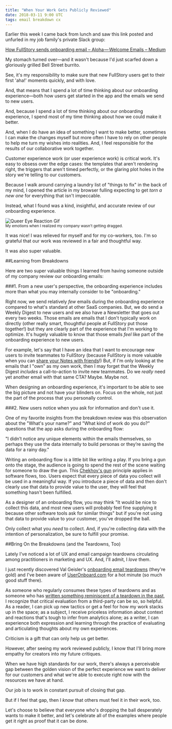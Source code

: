 ```yaml
---
title: "When Your Work Gets Publicly Reviewed"
date: 2018-03-11 9:00 UTC
tags: email breakdown cx
---
```


Earlier this week I came back from lunch and saw this link posted and unfurled in my job family's private Slack group:

[How FullStory sends onboarding email – Aloha — Welcome Emails – Medium](https://medium.com/aloha-emails/how-fullstory-sends-onboarding-email-7dd0deb68aa1)

My stomach turned over—and it wasn't because I'd just scarfed down a gloriously grilled Bell Street burrito.

See, it's my responsibility to make sure that new FullStory users get to their first 'aha!' moments quickly, and with love.

And, that means that I spend a lot of time thinking about our onboarding experience—both how users get started in the app and the emails we send to new users.

And, because I spend a lot of time thinking about our onboarding experience, I spend most of my time thinking about how we could make it better.

And, when I do have an idea of something I want to make better, sometimes I can make the changes myself but more often I have to rely on other people to help me turn my wishes into realities. And, I feel responsible for the results of our collaborative work together.

Customer experience work (or user experience work) is critical work. It's easy to obsess over the edge cases: the templates that aren't rendering right, the triggers that aren't timed perfectly, or the glaring plot holes in the story we're telling to our customers.

Because I walk around carrying a laundry list of "things to fix" in the back of my mind, I opened the article in my browser fulling expecting to get _torn a new one_ for everything that isn't impeccable.

Instead, what I found was a kind, insightful, and accurate review of our onboarding experience. 

![Queer Eye Reaction Gif](/img/reaction.gif)
<br/>
<sub>My emotions when I realized my company wasn't getting dragged.</sub>

It was nice! I was relieved for myself and for my co-workers, too. I'm so grateful that our work was reviewed in a fair and thoughtful way. 

It was also super valuable.

##Learning from Breakdowns

Here are two super valuable things I learned from having someone outside of my company review our onboarding emails:

###1. From a new user's perspective, the onboarding experience includes more than what you may internally consider to be "onboarding."

Right now, we send relatively _few_ emails during the onboarding experience compared to what's standard at other SaaS companies. But, we do send a Weekly Digest to new users and we also have a Newsletter that goes out every two weeks. Those emails are emails that I don't typically work on directly (other really smart, thoughtful people at FullStory put those together!) but they are clearly part of the experience that I'm working to optimize. It's hugely valuable to know that those emails _feel_ like part of the onboarding experience to new users. 

For example, let's say that I have an idea that I want to encourage new users to invite teammates to FullStory (because FullStory is more valuable when you can [share your Notes with friends](https://help.fullstory.com/using/how-do-i-share-notes-or-session-links-with-my-team)!) But, if I'm only looking at the emails that I "own" as my own work, then I may forget that the Weekly Digest _includes_ a call-to-action to invite new teammates. Do we _really_ need yet another email with that same CTA? Maybe. Maybe not.

When designing an onboarding experience, it's important to be able to see the big picture and not have your blinders on. Focus on the whole, not just the part of the process that you personally control.

###2. New users notice when you ask for information and don't use it.

One of my favorite insights from the breakdown review was this observation about the "What's your name?" and "What kind of work do you do?" questions that the app asks during the onboarding flow:

<p class="quote__block">
"I didn’t notice any unique elements within the emails themselves, so perhaps they use the data internally to build personas or they’re saving the data for a rainy day."
</p>

Writing an onboarding flow is a little bit like writing a play. If you bring a gun onto the stage, the audience is going to spend the rest of the scene waiting for someone to draw the gun. This [Chekhov's gun](https://en.wikipedia.org/wiki/Chekhov%27s_gun) principle applies in software flows, too. Users expect that every piece of data you collect will be used in a meaningful way. If you introduce a piece of data and then don't clearly use that data to provide value to the user, they will feel that something hasn't been fulfilled.

As a designer of an onboarding flow, you may think "It would be nice to collect this data, and most new users will probably feel fine supplying it because other software tools ask for similar things" but if you're not using that data to provide value to your customer, you've dropped the ball.

Only collect what you _need_ to collect. And, if you're collecting data with the intention of personalization, be sure to fulfill your promise.

##Bring On the Breakdowns (and the Teardowns, Too)

Lately I've noticed a lot of UX and email campaign teardowns circulating among practitioners in marketing and UX. And, I'll admit, I _love_ them.

I just recently discovered Val Geisler's [onboarding email teardowns](http://www.valgeisler.com/things-ive-written/) (they're gold) and I've been aware of [UserOnboard.com](https://www.useronboard.com/user-onboarding-teardowns/) for a hot minute (so much good stuff there).

As someone who regularly consumes these types of teardowns and as someone who has [written something reminiscent of a teardown in the past](/blog/personalizationstation), I recognize that critical evaluation from a third-party can be so, so helpful. As a reader, I can pick up new tactics or get a feel for how my work stacks up in the space; as a subject, I receive priceless information about context and reactions that's tough to infer from analytics alone; as a writer, I can experience both expression and learning through the practice of evaluating and articulating thoughts about my own experiences.

Criticism is a gift that can only help us get better.

However, after seeing my work reviewed publicly, I know that I'll bring more empathy for creators into my future critiques. 

When we have high standards for our work, there's always a perceivable gap between the golden vision of the perfect experience we want to deliver for our customers and what we're able to execute right now with the resources we have at hand.

Our job is to work in constant pursuit of closing that gap.

But if I feel that gap, then I _know_ that others must feel it in their work, too. 

Let's choose to believe that everyone who's dropping the ball desperately wants to make it better, and let's celebrate all of the examples where people get it right as proof that it can be done. 
